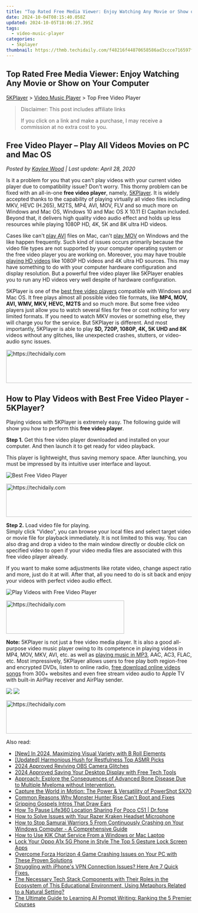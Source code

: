 ```yaml
---
title: "Top Rated Free Media Viewer: Enjoy Watching Any Movie or Show on Your Computer"
date: 2024-10-04T08:15:40.058Z
updated: 2024-10-05T18:06:27.395Z
tags:
  - video-music-player
categories:
  - 5kplayer
thumbnail: https://thmb.techidaily.com/f48216f44870658586ad3ccce716597fb01e77f0820fb3295ce715c935d7c91e.jpg
---
```


## Top Rated Free Media Viewer: Enjoy Watching Any Movie or Show on Your Computer

[5KPlayer](https://tools.techidaily.com/5kplayer/products/) \> [Video Music Player](https://tools.techidaily.com/5kplayer/video-music-player/) \> Top Free Video Player

>  Disclaimer: This post includes affiliate links
>
>  If you click on a link and make a purchase, I may receive a commission at no extra cost to you.
>

## Free Video Player – Play All Videos Movies on PC and Mac OS

 _Posted by [Kaylee Wood](https://www.quora.com/profile/Amanda-Hu-21) | Last update: April 28, 2020_ 

Is it a problem for you that you can't play videos with your current video player due to compatibility issue? Don't worry. This thorny problem can be fixed with an all-in-one **free video player**, namely, [5KPlayer](https://tools.techidaily.com/5kplayer/products/). It is widely accepted thanks to the capability of playing virtually all video files including MKV, HEVC (H.265), M2TS, MP4, AVI, MOV, FLV and so much more on Windows and Mac OS, Windows 10 and Mac OS X 10.11 El Capitan included. Beyond that, it delivers high quality video audio effect and holds up less resources while playing 1080P HD, 4K, 5K and 8K ultra HD videos.

Cases like can't [play AVI](https://tools.techidaily.com/5kplayer/video-music-player/) files on Mac, can't [play MOV](https://tools.techidaily.com/5kplayer/video-music-player/) on Windows and the like happen frequently. Such kind of issues occurs primarily because the video file types are not supported by your computer operating system or the free video player you are working on. Moreover, you may have trouble [playing HD videos](https://tools.techidaily.com/5kplayer/video-music-player/) like 1080P HD videos and 4K ultra HD sources. This may have something to do with your computer hardware configuration and display resolution. But a powerful free video player like 5KPlayer enables you to run any HD videos very well despite of hardware configuration.

5KPlayer is one of the [best free video players](https://tools.techidaily.com/5kplayer/video-music-player/) compatible with Windows and Mac OS. It free plays almost all possible video file formats, like **MP4, MOV, AVI, WMV, MKV, HEVC, M2TS** and so much more. But some free video players just allow you to watch several files for free or cost nothing for very limited formats. If you need to watch MKV movies or something else, they will charge you for the service. But 5KPlayer is different. And most importantly, 5KPlayer is able to play **SD, 720P, 1080P, 4K, 5K UHD and 8K** videos without any glitches, like unexpected crashes, stutters, or video-audio sync issues. 

<!-- affiliate ads begin -->
<a href="https://aligracehair.sjv.io/c/5597632/2047351/19272" target="_top" id="2047351">
  <img src="//a.impactradius-go.com/display-ad/19272-2047351" border="0" alt="https://techidaily.com" width="728" height="90"/>
</a>
<img height="0" width="0" src="https://aligracehair.sjv.io/i/5597632/2047351/19272" style="position:absolute;visibility:hidden;" border="0" />
<!-- affiliate ads end -->

## How to Play Videos with Best Free Video Player - 5KPlayer?

Playing videos with 5KPlayer is extremely easy. The following guide will show you how to perform this **free video player**.

**Step 1.** Get this free video player downloaded and installed on your computer. And then launch it to get ready for video playback.

This player is lightweight, thus saving memory space. After launching, you must be impressed by its intuitive user interface and layout.

![Best Free Video Player](https://www.5kplayer.com/video-music-player/img/youtube-0119-01.png) 

<!-- affiliate ads begin -->
<a href="https://zebaoaffiliateprogram.pxf.io/c/5597632/2137975/21526" target="_top" id="2137975">
  <img src="//a.impactradius-go.com/display-ad/21526-2137975" border="0" alt="https://techidaily.com" width="728" height="90"/>
</a>
<img height="0" width="0" src="https://zebaoaffiliateprogram.pxf.io/i/5597632/2137975/21526" style="position:absolute;visibility:hidden;" border="0" />
<!-- affiliate ads end -->

**Step 2.** Load video file for playing.  
 Simply click "Video", you can browse your local files and select target video or movie file for playback immediately. It is not limited to this way. You can also drag and drop a video to the main window directly or double click on specified video to open if your video media files are associated with this free video player already.

If you want to make some adjustments like rotate video, change aspect ratio and more, just do it at will. After that, all you need to do is sit back and enjoy your videos with perfect video audio effect. 

![Play Videos with Free Video Player](https://www.5kplayer.com/video-music-player/img/5kplayer-play-video-free.jpg) 

<!-- affiliate ads begin -->
<a href="https://aligracehair.sjv.io/c/5597632/2135415/19272" target="_top" id="2135415">
  <img src="//a.impactradius-go.com/display-ad/19272-2135415" border="0" alt="https://techidaily.com" width="320" height="90"/>
</a>
<img height="0" width="0" src="https://aligracehair.sjv.io/i/5597632/2135415/19272" style="position:absolute;visibility:hidden;" border="0" />
<!-- affiliate ads end -->

**Note:** 5KPlayer is not just a free video media player. It is also a good all-purpose video music player owing to its competence in playing videos in MP4, MOV, MKV, AVI, etc. as well as [playing music in MP3](https://tools.techidaily.com/5kplayer/video-music-player/), AAC, AC3, FLAC, etc. Most impressively, 5KPlayer allows users to free play both region-free and encrypted DVDs, listen to online radio, [free download online videos songs](https://tools.techidaily.com/5kplayer/youtube-download/) from 300+ websites and even free stream video audio to Apple TV with built-in AirPlay receiver and AirPlay sender.

[![](https://www.5kplayer.com/video-music-player/../button/freedownbackwin.png)](https://tools.techidaily.com/5kplayer/products/) [![](https://www.5kplayer.com/video-music-player/../button/freedownbackmac.png)](https://tools.techidaily.com/5kplayer/products/)

<!-- affiliate ads begin -->
<a href="https://aligracehair.sjv.io/c/5597632/2027181/19272" target="_top" id="2027181">
  <img src="//a.impactradius-go.com/display-ad/19272-2027181" border="0" alt="https://techidaily.com" width="728" height="90"/>
</a>
<img height="0" width="0" src="https://aligracehair.sjv.io/i/5597632/2027181/19272" style="position:absolute;visibility:hidden;" border="0" />
<!-- affiliate ads end -->

<ins class="adsbygoogle"
     style="display:block"
     data-ad-format="autorelaxed"
     data-ad-client="ca-pub-7571918770474297"
     data-ad-slot="1223367746"></ins>

<ins class="adsbygoogle"
     style="display:block"
     data-ad-client="ca-pub-7571918770474297"
     data-ad-slot="8358498916"
     data-ad-format="auto"
     data-full-width-responsive="true"></ins>

<span class="atpl-alsoreadstyle">Also read:</span>
<div><ul>
<li><a href="https://fox-links.techidaily.com/new-in-2024-maximizing-visual-variety-with-b-roll-elements/"><u>[New] In 2024, Maximizing Visual Variety with B Roll Elements</u></a></li>
<li><a href="https://some-techniques.techidaily.com/updated-harmonious-hush-for-restfulness-top-asmr-picks/"><u>[Updated] Harmonious Hush for Restfulness Top ASMR Picks</u></a></li>
<li><a href="https://screen-mirroring-recording.techidaily.com/2024-approved-reviving-obs-camera-glitches/"><u>2024 Approved Reviving OBS Camera Glitches</u></a></li>
<li><a href="https://video-capture.techidaily.com/2024-approved-saving-your-desktop-display-with-free-tech-tools/"><u>2024 Approved Saving Your Desktop Display with Free Tech Tools</u></a></li>
<li><a href="https://video-ai-editor.techidaily.com/approach-explore-the-consequences-of-advanced-bone-disease-due-to-multiple-myeloma-without-intervention/"><u>Approach: Explore the Consequences of Advanced Bone Disease Due to Multiple Myeloma without Intervention.</u></a></li>
<li><a href="https://video-ai-editor.techidaily.com/capture-the-world-in-motion-the-power-and-versatility-of-powershot-sx70/"><u>Capture the World in Motion: The Power & Versatility of PowerShot SX70</u></a></li>
<li><a href="https://video-ai-editor.techidaily.com/common-reasons-why-monster-hunter-rise-cant-boot-and-fixes/"><u>Common Reasons Why Monster Hunter Rise Can't Boot and Fixes</u></a></li>
<li><a href="https://extra-tips.techidaily.com/gripping-gospels-intros-that-draw-ears/"><u>Gripping Gospels Intros That Draw Ears</u></a></li>
<li><a href="https://location-social.techidaily.com/how-to-pause-life360-location-sharing-for-poco-c51-drfone-by-drfone-virtual-android/"><u>How To Pause Life360 Location Sharing For Poco C51 | Dr.fone</u></a></li>
<li><a href="https://video-ai-editor.techidaily.com/how-to-solve-issues-with-your-razer-kraken-headset-microphone/"><u>How to Solve Issues with Your Razer Kraken Headset Microphone</u></a></li>
<li><a href="https://video-ai-editor.techidaily.com/how-to-stop-samurai-warriors-5-from-continuously-crashing-on-your-windows-computer-a-comprehensive-guide/"><u>How to Stop Samurai Warriors 5 From Continuously Crashing on Your Windows Computer - A Comprehensive Guide</u></a></li>
<li><a href="https://fox-making.techidaily.com/how-to-use-kik-chat-service-from-a-windows-or-mac-laptop/"><u>How to Use KIK Chat Service From a Windows or Mac Laptop</u></a></li>
<li><a href="https://easy-unlock-android.techidaily.com/lock-your-oppo-a1x-5g-phone-in-style-the-top-5-gesture-lock-screen-apps-by-drfone-android/"><u>Lock Your Oppo A1x 5G Phone in Style The Top 5 Gesture Lock Screen Apps</u></a></li>
<li><a href="https://video-ai-editor.techidaily.com/overcome-forza-horizon-4-game-crashing-issues-on-your-pc-with-these-proven-solutions/"><u>Overcome Forza Horizon 4 Game Crashing Issues on Your PC with These Proven Solutions</u></a></li>
<li><a href="https://fox-that.techidaily.com/1721470655963-struggling-with-iphones-vpn-connection-issues-here-are-7-quick-fixes/"><u>Struggling with iPhone's VPN Connection Issues? Here Are 7 Quick Fixes.</u></a></li>
<li><a href="https://video-ai-editor.techidaily.com/the-necessary-tech-stack-components-with-their-roles-in-the-ecosystem-of-this-educational-environment-using-metaphors-related-to-a-natural-setting/"><u>The Necessary Tech Stack Components with Their Roles in the Ecosystem of This Educational Environment, Using Metaphors Related to a Natural Setting?</u></a></li>
<li><a href="https://video-ai-editor.techidaily.com/the-ultimate-guide-to-learning-ai-prompt-writing-ranking-the-5-premier-courses/"><u>The Ultimate Guide to Learning AI Prompt Writing: Ranking the 5 Premier Courses</u></a></li>
</ul></div>


